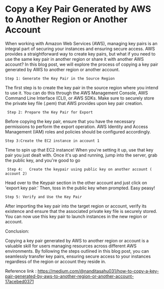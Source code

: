 # Copy a Key Pair Generated by AWS to Another Region or Another Account

When working with Amazon Web Services (AWS), managing key pairs is an integral part of securing your instances and ensuring secure access. AWS provides a straightforward way to create key pairs, but what if you need to use the same key pair in another region or share it with another AWS account? In this blog post, we will explore the process of copying a key pair generated by AWS to another region or another account.

    Step 1: Generate the Key Pair in the Source Region

The first step is to create the key pair in the source region where you intend to use it. You can do this through the AWS Management Console, AWS Command Line Interface (CLI), or AWS SDKs. Make sure to securely store the private key file (.pem) that AWS provides upon key pair creation.

     Step 2: Prepare the Key Pair for Export

Before copying the key pair, ensure that you have the necessary permissions to perform the export operation. AWS Identity and Access Management (IAM) roles and policies should be configured accordingly.

    Step 3:Create the EC2 instance in account 1

Time to spin up that EC2 instance! When you're setting it up, use that key pair you just dealt with. Once it's up and running, jump into the server, grab the public key, and you're good to go


     Step 4:   Create the keypair using public key on another account ( account 2)

Head over to the Keypair section in the other account and just click on 'export key pair.' Then, toss in the public key when prompted. Easy peasy!


    Step 5: Verify and Use the Key Pair

After importing the key pair into the target region or account, verify its existence and ensure that the associated private key file is securely stored. You can now use this key pair to launch instances in the new region or account.

Conclusion:

Copying a key pair generated by AWS to another region or account is a valuable skill for users managing resources across different AWS environments. By following the steps outlined in this blog post, you can seamlessly transfer key pairs, ensuring secure access to your instances regardless of the region or account they reside in.


Reference link : https://medium.com/@nanditasahu031/how-to-copy-a-key-pair-generated-by-aws-to-another-region-or-another-account-17acebed0371





